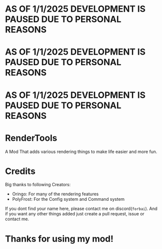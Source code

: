 # AS OF 1/1/2025 DEVELOPMENT IS PAUSED DUE TO PERSONAL REASONS
# AS OF 1/1/2025 DEVELOPMENT IS PAUSED DUE TO PERSONAL REASONS
# AS OF 1/1/2025 DEVELOPMENT IS PAUSED DUE TO PERSONAL REASONS

# RenderTools
A Mod That adds various rendering things to make life easier and more fun.

# Credits
Big thanks to following Creators:
- Oringo: For many of the rendering features
- PolyFrost: For the Config system and Command system

If you dont find your name here, please contact me on discord(`forbai`).
And if you want any other things added just create a pull request, issue or contact me.

# Thanks for using my mod!

